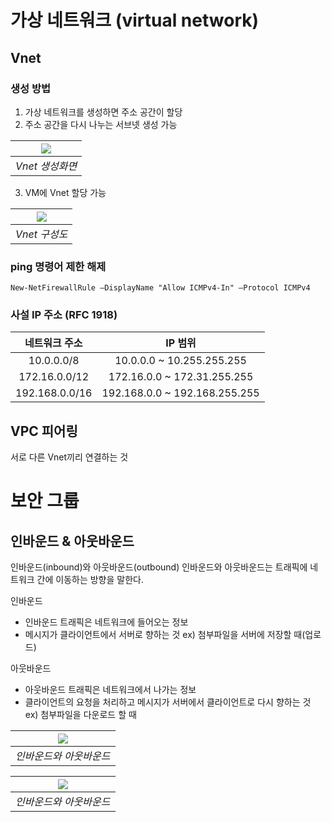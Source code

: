 # 가상 네트워크 (virtual network)
## Vnet
### 생성 방법
1. 가상 네트워크를 생성하면 주소 공간이 할당
2. 주소 공간을 다시 나누는 서브넷 생성 가능

|![](https://user-images.githubusercontent.com/28096454/213591077-03bdacee-4ce1-48d9-acf1-1838cb8ca408.png)|
|:---:|
|*Vnet 생성화면*|

3. VM에 Vnet 할당 가능

|![](https://user-images.githubusercontent.com/28096454/213597879-6f7e274d-ddd2-4dee-be7a-5a6b866fa167.png)|
|:---:|
|*Vnet 구성도*|

### ping 명령어 제한 해제
~~~
New-NetFirewallRule –DisplayName "Allow ICMPv4-In" –Protocol ICMPv4
~~~

### 사설 IP 주소 (RFC 1918)

|네트워크 주소|IP 범위|
|:---:|:---:|
|10.0.0.0/8|10.0.0.0 ~ 10.255.255.255|
|172.16.0.0/12|172.16.0.0 ~ 172.31.255.255|
|192.168.0.0/16|192.168.0.0 ~ 192.168.255.255|

## VPC 피어링
서로 다른 Vnet끼리 연결하는 것

# 보안 그룹

## 인바운드 & 아웃바운드
인바운드(inbound)와 아웃바운드(outbound)
인바운드와 아웃바운드는 트래픽에 네트워크 간에 이동하는 방향을 말한다.

인바운드
- 인바운드 트래픽은 네트워크에 들어오는 정보
- 메시지가 클라이언트에서 서버로 향하는 것
ex) 첨부파일을 서버에 저장할 때(업로드)

아웃바운드
- 아웃바운드 트래픽은 네트워크에서 나가는 정보
- 클라이언트의 요청을 처리하고 메시지가 서버에서 클라이언트로 다시 향하는 것
ex) 첨부파일을 다운로드 할 때

|![](https://user-images.githubusercontent.com/28096454/213602687-1450e047-0785-41f1-ae7c-e2c25f6cae8d.png)|
|:---:|
|*인바운드와 아웃바운드*|



|![](https://user-images.githubusercontent.com/28096454/213606377-7711e936-a3fc-4c6b-9253-0db2620f6e6d.png)|
|:---:|
|*인바운드와 아웃바운드*|
